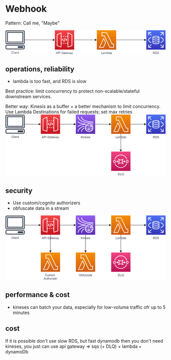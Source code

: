 # Webhook
Pattern: Call me, "Maybe"

![Webhook0](./img/webhook0.png)

## operations, reliability
- lambda is too fast, and RDS is slow

Best practice: limit concurrency to protect non-scalable/stateful downstream services.

Better way: Kinesis as a buffer + a better mechanism to limit concurrency. Use Lambda Destinations for failed requests; set max retries
![Webhook1](./img/webhook1.png)

## security
- Use custom/cognito authorizers
- obfuscate data in a stream

![Webhook2](./img/webhook2.png)

## performance & cost
- kineses can batch your data, especially for low-volume traffic ofr up to 5 minutes 

## cost
If it is possible don't use slow RDS, but fast dynamodb
then you don't need kineses, you just can use api gateway => sqs (+ DLQ) + lambda + dynamoDb